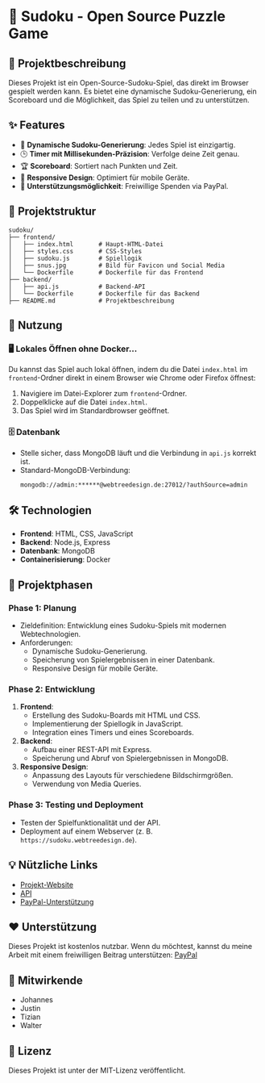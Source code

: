 # 🧩 Sudoku - Open Source Puzzle Game

## 📖 Projektbeschreibung
Dieses Projekt ist ein Open-Source-Sudoku-Spiel, das direkt im Browser gespielt werden kann. Es bietet eine dynamische Sudoku-Generierung, ein Scoreboard und die Möglichkeit, das Spiel zu teilen und zu unterstützen.

## ✨ Features
- 🎲 **Dynamische Sudoku-Generierung**: Jedes Spiel ist einzigartig.
- 🕒 **Timer mit Millisekunden-Präzision**: Verfolge deine Zeit genau.
- 🏆 **Scoreboard**: Sortiert nach Punkten und Zeit.
- 📱 **Responsive Design**: Optimiert für mobile Geräte.
- 💙 **Unterstützungsmöglichkeit**: Freiwillige Spenden via PayPal.

## 📂 Projektstruktur
```
sudoku/
├── frontend/
│   ├── index.html       # Haupt-HTML-Datei
│   ├── styles.css       # CSS-Styles
│   ├── sudoku.js        # Spiellogik
│   ├── snus.jpg         # Bild für Favicon und Social Media
│   └── Dockerfile       # Dockerfile für das Frontend
├── backend/
│   ├── api.js           # Backend-API
│   └── Dockerfile       # Dockerfile für das Backend
├── README.md            # Projektbeschreibung
```

## 🚀 Nutzung

### 🖥️ Lokales Öffnen ohne Docker...
Du kannst das Spiel auch lokal öffnen, indem du die Datei `index.html` im `frontend`-Ordner direkt in einem Browser wie Chrome oder Firefox öffnest:
1. Navigiere im Datei-Explorer zum `frontend`-Ordner.
2. Doppelklicke auf die Datei `index.html`.
3. Das Spiel wird im Standardbrowser geöffnet.
### 🗄️ Datenbank
- Stelle sicher, dass MongoDB läuft und die Verbindung in `api.js` korrekt ist.
- Standard-MongoDB-Verbindung:
  ```
  mongodb://admin:******@webtreedesign.de:27012/?authSource=admin
  ```

## 🛠️ Technologien
- **Frontend**: HTML, CSS, JavaScript
- **Backend**: Node.js, Express
- **Datenbank**: MongoDB
- **Containerisierung**: Docker

## 📅 Projektphasen

### Phase 1: Planung
- Zieldefinition: Entwicklung eines Sudoku-Spiels mit modernen Webtechnologien.
- Anforderungen:
  - Dynamische Sudoku-Generierung.
  - Speicherung von Spielergebnissen in einer Datenbank.
  - Responsive Design für mobile Geräte.

### Phase 2: Entwicklung
1. **Frontend**:
   - Erstellung des Sudoku-Boards mit HTML und CSS.
   - Implementierung der Spiellogik in JavaScript.
   - Integration eines Timers und eines Scoreboards.
2. **Backend**:
   - Aufbau einer REST-API mit Express.
   - Speicherung und Abruf von Spielergebnissen in MongoDB.
3. **Responsive Design**:
   - Anpassung des Layouts für verschiedene Bildschirmgrößen.
   - Verwendung von Media Queries.

### Phase 3: Testing und Deployment
- Testen der Spielfunktionalität und der API.
- Deployment auf einem Webserver (z. B. `https://sudoku.webtreedesign.de`).

## 💡 Nützliche Links
- [Projekt-Website](https://sudoku.webtreedesign.de)
- [API](https://sososo.webtreedesign.de/players)
- [PayPal-Unterstützung](https://www.paypal.com/paypalme/tzbre)

## ❤️ Unterstützung
Dieses Projekt ist kostenlos nutzbar. Wenn du möchtest, kannst du meine Arbeit mit einem freiwilligen Beitrag unterstützen:
[PayPal](https://www.paypal.com/paypalme/tzbre)

## 👥 Mitwirkende
- Johannes
- Justin
- Tizian
- Walter

## 📜 Lizenz
Dieses Projekt ist unter der MIT-Lizenz veröffentlicht.